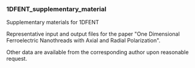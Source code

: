 ### 1DFENT_supplementary_material
Supplementary materials for 1DFENT

Representative input and output files for the paper "One Dimensional Ferroelectric Nanothreads with Axial and Radial Polarization". 

Other data are available from the corresponding author upon reasonable request.
